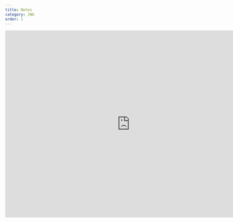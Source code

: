 ```yaml
---
title: Notes
category: JNU
order: 1
---
```



<embed src="https://examguidance.github.io/life_sciences.pdf" width="800" height="600" type="application/pdf"/>
